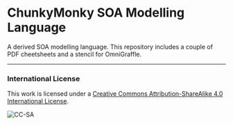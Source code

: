 # ChunkyMonky SOA Modelling Language

A derived SOA modelling language. This repository includes a couple of PDF cheetsheets and a stencil for OmniGraffle.

---

### International License
This work is licensed under a [Creative Commons Attribution-ShareAlike 4.0 International License](http://creativecommons.org/licenses/by-sa/4.0/).

![CC-SA]

[CC-SA]: https://i.creativecommons.org/l/by-sa/4.0/88x31.png
